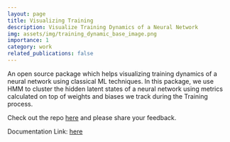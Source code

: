 ```yaml
---
layout: page
title: Visualizing Training
description: Visualize Training Dynamics of a Neural Network
img: assets/img/training_dynamic_base_image.png
importance: 1
category: work
related_publications: false
---
```


An open source package which helps visualizing training dynamics of a neural network using classical ML techniques. In this package, we use HMM to cluster the hidden latent states of a neural network using metrics calculated on top of weights and biases we track during the Training process.

Check out the repo [here](https://github.com/shreyansjainn/visualizing-training) and please share your feedback.

Documentation Link: [here](https://shreyansjainn.github.io/visualizing-training/)
